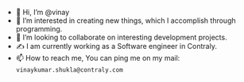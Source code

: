 - 👋 Hi, I’m @vinay
- 👀 I’m interested in creating new things, which I accomplish through programming. 
- 💞️ I’m looking to collaborate on interesting development projects. 
- ✍️ I am currently working as a Software engineer in Contraly. 
- 📫 How to reach me, You can ping me on my mail: ```vinaykumar.shukla@contraly.com```

<!---
vinayKs21/vinayKs21 is a ✨ special ✨ repository because its `README.md` (this file) appears on your GitHub profile.
You can click the Preview link to take a look at your changes.
--->
